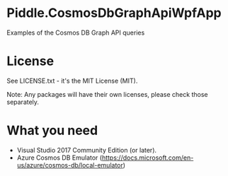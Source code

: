 # Piddle.CosmosDbGraphApiWpfApp
Examples of the Cosmos DB Graph API queries

# License

See LICENSE.txt - it's the MIT License (MIT).

Note: Any packages will have their own licenses, please check those separately.

# What you need

- Visual Studio 2017 Community Edition (or later).
- Azure Cosmos DB Emulator (https://docs.microsoft.com/en-us/azure/cosmos-db/local-emulator)